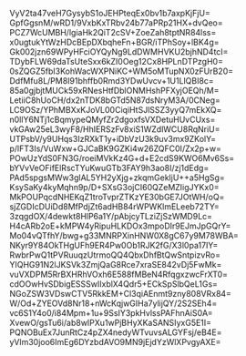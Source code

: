 VyV2ta47veH7GysybS1oJEHPteqEx0bv1b7axpKjFjU=
GpfGgsnM/wRD1/9VxbKxTRbv24b77aPRp21HX+dvQeo=
PCZ7WcUMBH/lgiaHk2QiT2cSV+ZoeZah8tptNR84lss=
x0ugtukYtWzHDcBEpDXbqheFn+BGR/iTPhSoy+lBK4g=
Gk002jzn69WPyHFciOYQyNg9LdDWMHVKU2bjhND4tcI=
TDybFLW69daTsUteSxx6kZI0Oeg12Cx8HPLnDTPzgH0=
0sZQGZ5fbI3KohWacWXPNiKC+WM5oMTupNX0zFUrB20=
DdfMfu8L/PM8I91bhffb0Rmd3YDwUvcv+1U1LlQBI8c=
85a0gjbjtMUCk59xRNesHtfDblONMHshPFXyjOEQh/M=
LetiiC8hUoCH/dx2nTDK8bGTd5N87dsNryM3A/0CNeg=
LC9OSz/YPhMBXxKJoVL00CiqiHtSJlSSZ3yyQ7mEkXQ=
n0llY6NTj1cBqmypeQMyfZr2dgoxfsVXDetuHUvCUxs=
vkGAw25eL3wyF8/HhIERSzFv8xiS1WZdlWCU8RqNriU=
UTPsbV/y9UHqs3IzRXkT1y+iDbVzU3k9uv3mx9ZKolY=
p/lFT3Is/VuWxw+GJCaBK9GZKi4w26ZQFC0I/Zx2p+w=
POwUzYdS0FN3G/roeiMVkKz4G+d+E2cdS9KWO6Mv6Ss=
bYVvVeOFifElRscTYuKwuGTb3FAY9h3ao8I/zj1dEdg=
PAd5spgsMWw3glAL5YH2yXjg+zkqmGekljU++a5HgSg=
KsySaKy4kyMqhn9p/D+SXsG3ojCI60QZeMZIigJYKx0=
MkPOUPqcdNHEKqZ1troTvprZTKzYE30bGE7JOtWH/oQ=
sjZGDIcDUiDd8MfPdjZt6adHB84rWPWKlmELeeb72TY=
3zqgdOX/4dewkt8HlP6a1Y/pAbjcyTLziZjSzWMD9Lc=
H4cARb2oE+kMPW4yRipuHLKDOx3mpoDIr9EJmJpGQrY=
Mo04vQTfhY/bwg+g33MNRPXinHNW0X8gC67y9M78WBA=
NKyr9Y84OkTHgUFh9ER4Pw0Ob1RJK2fG/X3l0pa17IY=
RwbrPwQ1tPVRuuqzUtrmoQQ4QbxDhfBtQwSntpizvRo=
YIQHG91N2lJKSVk3ZmjQaG8Rce7xraSE842vDj5FwMk=
vuVXDPM5RrBXHRhVOxh6E588fMBeN4RfqgxzwcFrXT0=
cdOOwHvSDbigESSSwIIxblX4Qdr5+ECkSpSlbQeL1Gs=
NGoZSW3VDswCTV5RkkEM+Cl3qiAEnmt9zny808VRx84=
W/Od+ZYEOVd8Nr18+nWcKqjwGIHa7ylijQY/2S2SEh4=
vc6S1Y4o0/i84Mpm+1u+9SsIY3pkHvlssPAFhnAiS0A=
XvewO/gsTu6i/ab8wIPXu1wPjBHyXKaSANSIyxG5E1I=
PQNOBuEx7JunRtCz4pZX4nedyWTvuvsALGYFsj/eB4E=
yVlm30joo6ImEg6DYzbdAVO9MN9jEjdYzWlXPvgyAXE=
